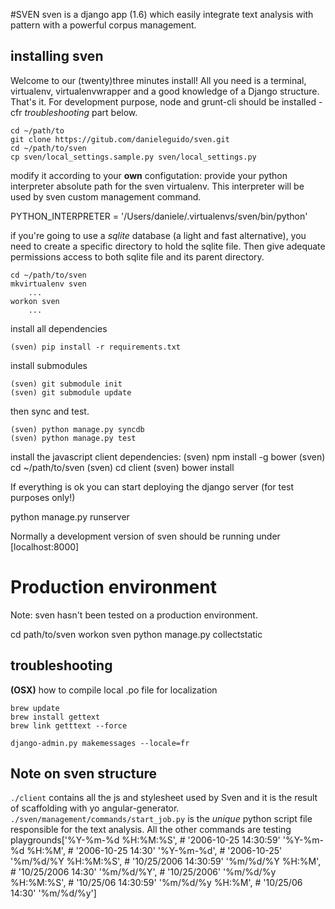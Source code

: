 #SVEN
sven is a django app (1.6) which easily integrate text analysis with pattern with a powerful corpus management.

installing sven
---
Welcome to our (twenty)three minutes install! All you need is a terminal, virtualenv, virtualenvwrapper and a good knowledge of a Django structure. That's it. For development purpose, node and grunt-cli should be installed - cfr _troubleshooting_ part below. 
	
	cd ~/path/to
	git clone https://gitub.com/danieleguido/sven.git
	cd ~/path/to/sven
	cp sven/local_settings.sample.py sven/local_settings.py
	
modify it according to your __own__ configutation: provide your python interpreter absolute path for the sven virtualenv. This interpreter will be used by sven custom management command.
  
  PYTHON_INTERPRETER = '/Users/daniele/.virtualenvs/sven/bin/python'

if you're going to use a _sqlite_ database (a light and fast alternative), you need to create a specific directory to hold the sqlite file. Then give adequate permissions access to both sqlite file and its parent directory.

	cd ~/path/to/sven
	mkvirtualenv sven
		...
	workon sven
		...

install all dependencies

	(sven) pip install -r requirements.txt

install submodules

  	(sven) git submodule init
  	(sven) git submodule update


then sync and test.

	(sven) python manage.py syncdb
	(sven) python manage.py test

install the javascript client dependencies:
  (sven) npm install -g bower
  (sven) cd ~/path/to/sven
  (sven) cd client
  (sven) bower install


If everything is ok you can start deploying the django server (for test purposes only!)

  python manage.py runserver

Normally a development version of sven should be running under 
[localhost:8000]

<!-- sven in production: some hints
---
-->
Production environment
=======
Note: sven hasn't been tested on a production environment.

  cd path/to/sven
  workon sven
  python manage.py collectstatic


  

troubleshooting
---
__(OSX)__ how to compile local .po file for localization 

	brew update
	brew install gettext
	brew link getttext --force

	django-admin.py makemessages --locale=fr


Note on sven structure
---

`./client` contains all the js and stylesheet used by Sven and it is the result of scaffolding with yo angular-generator.
`./sven/management/commands/start_job.py` is the *unique* python script file responsible for the text analysis. All the other commands are testing playgrounds['%Y-%m-%d %H:%M:%S',    # '2006-10-25 14:30:59'
'%Y-%m-%d %H:%M',        # '2006-10-25 14:30'
'%Y-%m-%d',              # '2006-10-25'
'%m/%d/%Y %H:%M:%S',     # '10/25/2006 14:30:59'
'%m/%d/%Y %H:%M',        # '10/25/2006 14:30'
'%m/%d/%Y',              # '10/25/2006'
'%m/%d/%y %H:%M:%S',     # '10/25/06 14:30:59'
'%m/%d/%y %H:%M',        # '10/25/06 14:30'
'%m/%d/%y'] 
